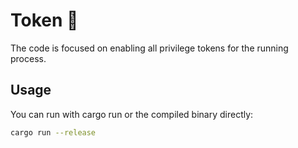 # Token 🦀

The code is focused on enabling all privilege tokens for the running process.

## Usage 

You can run with cargo run or the compiled binary directly:
```sh
cargo run --release
```